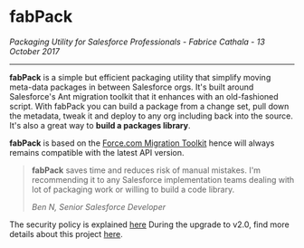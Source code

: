 # fabPack

*Packaging Utility for Salesforce Professionals - Fabrice Cathala - 13 October 2017*

---

**fabPack** is a simple but efficient packaging utility that simplify moving meta-data packages in between Salesforce orgs. It's built around Salesforce's Ant migration toolkit that it enhances with an old-fashioned script. With fabPack you can build a package from a change set, pull down the metadata, tweak it and deploy to any org including back into the source. It's also a great way to **build a packages library**.

**fabPack** is based on the [Force.com Migration Toolkit](https://developer.salesforce.com/docs/atlas.en-us.daas.meta/daas/meta_development.htm) hence will always remains compatible with the latest API version.

>**fabPack** saves time and reduces risk of manual mistakes. I'm recommending it to any Salesforce implementation teams dealing with lot of packaging work or willing to build a code library.  
>
> *Ben N, Senior Salesforce Developer*

The security policy is explained [here](https://github.com/fcathala/fabPack_PC/blob/master/SECURITY.md) 
During the upgrade to v2.0, find more details about this project [here](https://github.com/fcathala/fabPack_Mac/wiki).
